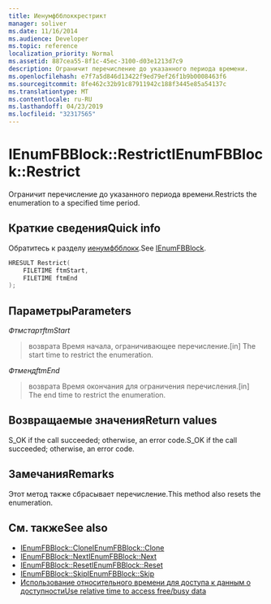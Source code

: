 ```yaml
---
title: Иенумфбблоккрестрикт
manager: soliver
ms.date: 11/16/2014
ms.audience: Developer
ms.topic: reference
localization_priority: Normal
ms.assetid: 887cea55-8f1c-45ec-3100-d03e1213d7c9
description: Ограничит перечисление до указанного периода времени.
ms.openlocfilehash: e7f7a5d846d13422f9ed79ef26f1b9b0008463f6
ms.sourcegitcommit: 8fe462c32b91c87911942c188f3445e85a54137c
ms.translationtype: MT
ms.contentlocale: ru-RU
ms.lasthandoff: 04/23/2019
ms.locfileid: "32317565"
---
```

# <a name="ienumfbblockrestrict"></a><span data-ttu-id="4a025-103">IEnumFBBlock::Restrict</span><span class="sxs-lookup"><span data-stu-id="4a025-103">IEnumFBBlock::Restrict</span></span>

<span data-ttu-id="4a025-104">Ограничит перечисление до указанного периода времени.</span><span class="sxs-lookup"><span data-stu-id="4a025-104">Restricts the enumeration to a specified time period.</span></span>
  
## <a name="quick-info"></a><span data-ttu-id="4a025-105">Краткие сведения</span><span class="sxs-lookup"><span data-stu-id="4a025-105">Quick info</span></span>

<span data-ttu-id="4a025-106">Обратитесь к разделу [иенумфбблокк](ienumfbblock.md).</span><span class="sxs-lookup"><span data-stu-id="4a025-106">See [IEnumFBBlock](ienumfbblock.md).</span></span>
  
```cpp
HRESULT Restrict(  
    FILETIME ftmStart, 
    FILETIME ftmEnd 
);

```

## <a name="parameters"></a><span data-ttu-id="4a025-107">Параметры</span><span class="sxs-lookup"><span data-stu-id="4a025-107">Parameters</span></span>

<span data-ttu-id="4a025-108">_Фтмстарт_</span><span class="sxs-lookup"><span data-stu-id="4a025-108">_ftmStart_</span></span>
  
>  <span data-ttu-id="4a025-109">возврата Время начала, ограничивающее перечисление.</span><span class="sxs-lookup"><span data-stu-id="4a025-109">[in] The start time to restrict the enumeration.</span></span> 
    
<span data-ttu-id="4a025-110">_Фтменд_</span><span class="sxs-lookup"><span data-stu-id="4a025-110">_ftmEnd_</span></span>
  
> <span data-ttu-id="4a025-111">возврата Время окончания для ограничения перечисления.</span><span class="sxs-lookup"><span data-stu-id="4a025-111">[in] The end time to restrict the enumeration.</span></span>
    
## <a name="return-values"></a><span data-ttu-id="4a025-112">Возвращаемые значения</span><span class="sxs-lookup"><span data-stu-id="4a025-112">Return values</span></span>

<span data-ttu-id="4a025-113">S_OK if the call succeeded; otherwise, an error code.</span><span class="sxs-lookup"><span data-stu-id="4a025-113">S_OK if the call succeeded; otherwise, an error code.</span></span>
  
## <a name="remarks"></a><span data-ttu-id="4a025-114">Замечания</span><span class="sxs-lookup"><span data-stu-id="4a025-114">Remarks</span></span>

<span data-ttu-id="4a025-115">Этот метод также сбрасывает перечисление.</span><span class="sxs-lookup"><span data-stu-id="4a025-115">This method also resets the enumeration.</span></span>
  
## <a name="see-also"></a><span data-ttu-id="4a025-116">См. также</span><span class="sxs-lookup"><span data-stu-id="4a025-116">See also</span></span>

- [<span data-ttu-id="4a025-117">IEnumFBBlock::Clone</span><span class="sxs-lookup"><span data-stu-id="4a025-117">IEnumFBBlock::Clone</span></span>](ienumfbblock-clone.md)  
- [<span data-ttu-id="4a025-118">IEnumFBBlock::Next</span><span class="sxs-lookup"><span data-stu-id="4a025-118">IEnumFBBlock::Next</span></span>](ienumfbblock-next.md)  
- [<span data-ttu-id="4a025-119">IEnumFBBlock::Reset</span><span class="sxs-lookup"><span data-stu-id="4a025-119">IEnumFBBlock::Reset</span></span>](ienumfbblock-reset.md)  
- [<span data-ttu-id="4a025-120">IEnumFBBlock::Skip</span><span class="sxs-lookup"><span data-stu-id="4a025-120">IEnumFBBlock::Skip</span></span>](ienumfbblock-skip.md)  
- [<span data-ttu-id="4a025-121">Использование относительного времени для доступа к данным о доступности</span><span class="sxs-lookup"><span data-stu-id="4a025-121">Use relative time to access free/busy data</span></span>](how-to-use-relative-time-to-access-free-busy-data.md)


